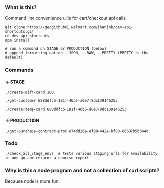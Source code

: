### What is this?

Command line convenience utils for cart/checkout api calls

```
git clone https://gecgithub01.walmart.com/jhanink/dev-api-shortcuts.git
cd dev-api-shortcuts
npm install
```
```
# run a command on STAGE or PRODUCTION (below)
# append formatting option --JSON, --RAW, --PRETTY (PRETTY is the default)
```

### Commands

#### → STAGE

```
./create-gift-card 100
``` 

```
./get-customer 688ddfc5-181f-46b5-a0e7-8dc139146253
```

```
./create-temp-card 688ddfc5-181f-46b5-a0e7-8dc139146253
```

#### → PRODUCTION

```
./get-purchase-contract-prod e74dd26a-ef98-442e-bf88-86637b5b344d
```

### Todo

```
./check_all_stage_envs  # tests various staging urls for availability in one go and returns a concise report
```

### Why is this a node program and not a collection of curl scripts?

Because node is more fun.


